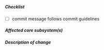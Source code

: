 ##### Checklist
<!-- Remove items that do not apply. For completed items, change [ ] to [x]. -->

- [ ] commit message follows commit guidelines

##### Affected core subsystem(s)
<!-- Provide affected core subsystem(s) (like doc, cluster, crypto, etc). -->


##### Description of change
<!-- Provide a description of the change below this comment. -->
